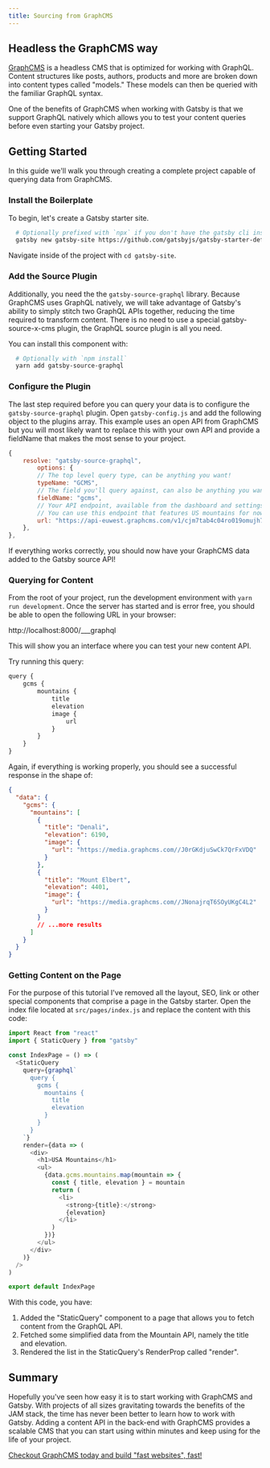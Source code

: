 ```yaml
---
title: Sourcing from GraphCMS
---
```


## Headless the GraphCMS way

[GraphCMS](https://graphcms.com?ref="gatsby-headless-docs-top") is a headless CMS that is optimized for working with GraphQL. Content structures like posts, authors, products and more are broken down into content types called "models." These models can then be queried with the familiar GraphQL syntax.

One of the benefits of GraphCMS when working with Gatsby is that we support GraphQL natively which allows you to test your content queries before even starting your Gatsby project.

## Getting Started

In this guide we'll walk you through creating a complete project capable of querying data from GraphCMS.

### Install the Boilerplate

To begin, let's create a Gatsby starter site.

```bash
  # Optionally prefixed with `npx` if you don't have the gatsby cli installed.
  gatsby new gatsby-site https://github.com/gatsbyjs/gatsby-starter-default
```

Navigate inside of the project with `cd gatsby-site`.

### Add the Source Plugin

Additionally, you need the the `gatsby-source-graphql` library. Because GraphCMS uses GraphQL natively, we will take advantage of Gatsby's ability to simply stitch two GraphQL APIs together, reducing the time required to transform content. There is no need to use a special gatsby-source-x-cms plugin, the GraphQL source plugin is all you need.

You can install this component with:

```bash
  # Optionally with `npm install`
  yarn add gatsby-source-graphql
```

### Configure the Plugin

The last step required before you can query your data is to configure the `gatsby-source-graphql` plugin. Open `gatsby-config.js` and add the following object to the plugins array. This example uses an open API from GraphCMS but you will most likely want to replace this with your own API and provide a fieldName that makes the most sense to your project.

```js
{
    resolve: "gatsby-source-graphql",
        options: {
        // The top level query type, can be anything you want!
        typeName: "GCMS",
        // The field you'll query against, can also be anything you want.
        fieldName: "gcms",
        // Your API endpoint, available from the dashboard and settings window.
        // You can use this endpoint that features US mountains for now.
        url: "https://api-euwest.graphcms.com/v1/cjm7tab4c04ro019omujh708u/master",
    },
},
```

If everything works correctly, you should now have your GraphCMS data added to the Gatsby source API!

### Querying for Content

From the root of your project, run the development environment with `yarn run development`. Once the server has started and is error free, you should be able to open the following URL in your browser:

http://localhost:8000/___graphql

This will show you an interface where you can test your new content API.

Try running this query:

```js
query {
    gcms {
        mountains {
            title
            elevation
            image {
                url
            }
        }
    }
}
```

Again, if everything is working properly, you should see a successful response in the shape of:

```json
{
  "data": {
    "gcms": {
      "mountains": [
        {
          "title": "Denali",
          "elevation": 6190,
          "image": {
            "url": "https://media.graphcms.com//J0rGKdjuSwCk7QrFxVDQ"
          }
        },
        {
          "title": "Mount Elbert",
          "elevation": 4401,
          "image": {
            "url": "https://media.graphcms.com//JNonajrqT6SOyUKgC4L2"
          }
        }
        // ...more results
      ]
    }
  }
}
```

### Getting Content on the Page

For the purpose of this tutorial I've removed all the layout, SEO, link or other special components that comprise a page in the Gatsby starter. Open the index file located at `src/pages/index.js` and replace the content with this code:

```js
import React from "react"
import { StaticQuery } from "gatsby"

const IndexPage = () => (
  <StaticQuery
    query={graphql`
      query {
        gcms {
          mountains {
            title
            elevation
          }
        }
      }
    `}
    render={data => (
      <div>
        <h1>USA Mountains</h1>
        <ul>
          {data.gcms.mountains.map(mountain => {
            const { title, elevation } = mountain
            return (
              <li>
                <strong>{title}:</strong>
                {elevation}
              </li>
            )
          })}
        </ul>
      </div>
    )}
  />
)

export default IndexPage
```

With this code, you have:

1. Added the "StaticQuery" component to a page that allows you to fetch content from the GraphQL API.
2. Fetched some simplified data from the Mountain API, namely the title and elevation.
3. Rendered the list in the StaticQuery's RenderProp called "render".

## Summary

Hopefully you've seen how easy it is to start working with GraphCMS and Gatsby. With projects of all sizes gravitating towards the benefits of the JAM stack, the time has never been better to learn how to work with Gatsby. Adding a content API in the back-end with GraphCMS provides a scalable CMS that you can start using within minutes and keep using for the life of your project.

[Checkout GraphCMS today and build "fast websites", fast!](https://graphcms.com?ref="gatsby-headless-docs-bottom")
